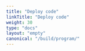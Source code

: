 ```yaml
---
title: "Deploy code"
linkTitle: "Deploy code"
weight: 30
type: "docs"
layout: "empty"
canonical: "/build/program/"
---
```

